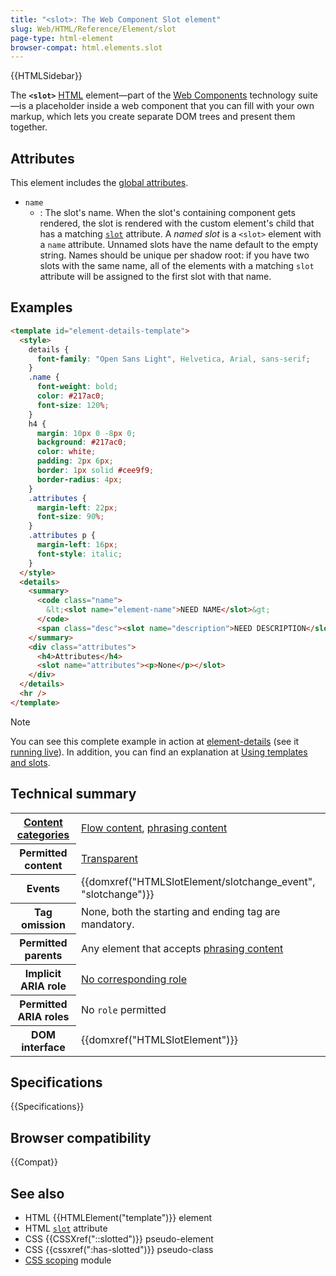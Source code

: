 ```yaml
---
title: "<slot>: The Web Component Slot element"
slug: Web/HTML/Reference/Element/slot
page-type: html-element
browser-compat: html.elements.slot
---
```


{{HTMLSidebar}}

The **`<slot>`** [HTML](/en-US/docs/Web/HTML) element—part of the [Web Components](/en-US/docs/Web/API/Web_components) technology suite—is a placeholder inside a web component that you can fill with your own markup, which lets you create separate DOM trees and present them together.

## Attributes

This element includes the [global attributes](/en-US/docs/Web/HTML/Reference/Global_attributes).

- `name`
  - : The slot's name. When the slot's containing component gets rendered, the slot is rendered with the custom element's child that has a matching [`slot`](/en-US/docs/Web/HTML/Reference/Global_attributes/slot) attribute. A _named slot_ is a `<slot>` element with a `name` attribute. Unnamed slots have the name default to the empty string. Names should be unique per shadow root: if you have two slots with the same name, all of the elements with a matching `slot` attribute will be assigned to the first slot with that name.

## Examples

```html
<template id="element-details-template">
  <style>
    details {
      font-family: "Open Sans Light", Helvetica, Arial, sans-serif;
    }
    .name {
      font-weight: bold;
      color: #217ac0;
      font-size: 120%;
    }
    h4 {
      margin: 10px 0 -8px 0;
      background: #217ac0;
      color: white;
      padding: 2px 6px;
      border: 1px solid #cee9f9;
      border-radius: 4px;
    }
    .attributes {
      margin-left: 22px;
      font-size: 90%;
    }
    .attributes p {
      margin-left: 16px;
      font-style: italic;
    }
  </style>
  <details>
    <summary>
      <code class="name">
        &lt;<slot name="element-name">NEED NAME</slot>&gt;
      </code>
      <span class="desc"><slot name="description">NEED DESCRIPTION</slot></span>
    </summary>
    <div class="attributes">
      <h4>Attributes</h4>
      <slot name="attributes"><p>None</p></slot>
    </div>
  </details>
  <hr />
</template>
```

> [!NOTE]
> You can see this complete example in action at [element-details](https://github.com/mdn/web-components-examples/tree/main/element-details) (see it [running live](https://mdn.github.io/web-components-examples/element-details/)). In addition, you can find an explanation at [Using templates and slots](/en-US/docs/Web/API/Web_components/Using_templates_and_slots).

## Technical summary

<table class="properties">
  <tbody>
    <tr>
      <th scope="row">
        <a href="/en-US/docs/Web/HTML/Guides/Content_categories"
          >Content categories</a
        >
      </th>
      <td>
        <a href="/en-US/docs/Web/HTML/Guides/Content_categories#flow_content"
          >Flow content</a
        >,
        <a href="/en-US/docs/Web/HTML/Guides/Content_categories#phrasing_content"
          >phrasing content</a
        >
      </td>
    </tr>
    <tr>
      <th scope="row">Permitted content</th>
      <td>
        <a
          href="/en-US/docs/Web/HTML/Guides/Content_categories#transparent_content_model"
          >Transparent</a
        >
      </td>
    </tr>
    <tr>
      <th scope="row">Events</th>
      <td>{{domxref("HTMLSlotElement/slotchange_event", "slotchange")}}</td>
    </tr>
    <tr>
      <th scope="row">Tag omission</th>
      <td>None, both the starting and ending tag are mandatory.</td>
    </tr>
    <tr>
      <th scope="row">Permitted parents</th>
      <td>
        Any element that accepts
        <a href="/en-US/docs/Web/HTML/Guides/Content_categories#phrasing_content"
          >phrasing content</a
        >
      </td>
    </tr>
    <tr>
      <th scope="row">Implicit ARIA role</th>
      <td>
        <a href="https://www.w3.org/TR/html-aria/#dfn-no-corresponding-role"
          >No corresponding role</a
        >
      </td>
    </tr>
    <tr>
      <th scope="row">Permitted ARIA roles</th>
      <td>No <code>role</code> permitted</td>
    </tr>
    <tr>
      <th scope="row">DOM interface</th>
      <td>{{domxref("HTMLSlotElement")}}</td>
    </tr>
  </tbody>
</table>

## Specifications

{{Specifications}}

## Browser compatibility

{{Compat}}

## See also

- HTML {{HTMLElement("template")}} element
- HTML [`slot`](/en-US/docs/Web/HTML/Reference/Global_attributes/slot) attribute
- CSS {{CSSXref("::slotted")}} pseudo-element
- CSS {{cssxref(":has-slotted")}} pseudo-class
- [CSS scoping](/en-US/docs/Web/CSS/CSS_scoping) module
